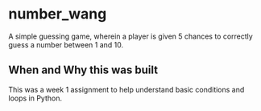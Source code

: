 # number_wang

A simple guessing game, wherein a player is given 5 chances to correctly guess a number between 1 and 10.  

## When and Why this was built

This was a week 1 assignment to help understand basic conditions and loops in Python.  
